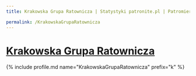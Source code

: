 ```yaml
---
title: Krakowska Grupa Ratownicza | Statystyki patronite.pl | Patromierz

permalink: /KrakowskaGrupaRatownicza
---
```


# [Krakowska Grupa Ratownicza](https://patronite.pl/KrakowskaGrupaRatownicza)

{% include profile.md name="KrakowskaGrupaRatownicza" prefix="k" %}

